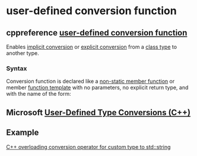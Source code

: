 # user-defined conversion function



## cppreference [user-defined conversion function](https://en.cppreference.com/w/cpp/language/cast_operator)

Enables [implicit conversion](https://en.cppreference.com/w/cpp/language/implicit_cast) or [explicit conversion](https://en.cppreference.com/w/cpp/language/explicit_cast) from a [class type](https://en.cppreference.com/w/cpp/language/class) to another type.

### Syntax

Conversion function is declared like a [non-static member function](https://en.cppreference.com/w/cpp/language/member_functions) or member [function template](https://en.cppreference.com/w/cpp/language/function_template) with no parameters, no explicit return type, and with the name of the form:

## Microsoft [User-Defined Type Conversions (C++)](https://docs.microsoft.com/en-us/cpp/cpp/user-defined-type-conversions-cpp?view=vs-2019)

## Example

[C++ overloading conversion operator for custom type to std::string](https://stackoverflow.com/questions/3518145/c-overloading-conversion-operator-for-custom-type-to-stdstring)